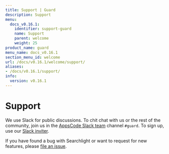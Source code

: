 ```yaml
---
title: Support | Guard
description: Support
menu:
  docs_v0.16.1:
    identifier: support-guard
    name: Support
    parent: welcome
    weight: 25
product_name: guard
menu_name: docs_v0.16.1
section_menu_id: welcome
url: /docs/v0.16.1/welcome/support/
aliases:
- /docs/v0.16.1/support/
info:
  version: v0.16.1
---
```


# Support

We use Slack for public discussions. To chit chat with us or the rest of the community, join us in the [AppsCode Slack team](https://appscode.slack.com/messages/C8M8HANQ0/details/) channel `#guard`. To sign up, use our [Slack inviter](https://slack.appscode.com/).

If you have found a bug with Searchlight or want to request for new features, please [file an issue](https://go.kubeguard.dev/guard/issues/new).
